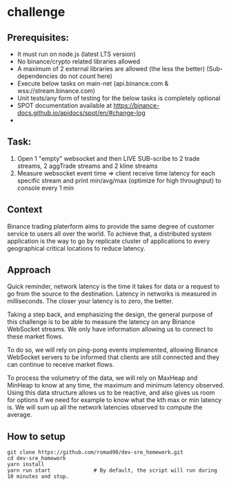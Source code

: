 # challenge 

## Prerequisites:
- It must run on node.js (latest LTS version)
- No binance/crypto related libraries allowed
- A maximum of 2 external libraries are allowed (the less the better) (Sub-dependencies do not count here)
- Execute below tasks on main-net (api.binance.com & wss://stream.binance.com)
- Unit tests/any form of testing for the below tasks is completely optional
- SPOT documentation available at https://binance-docs.github.io/apidocs/spot/en/#change-log
- 
## Task:
1. Open 1 "empty" websocket and then LIVE SUB-scribe to 2 trade streams, 2 aggTrade streams and 2 kline streams
2. Measure websocket event time => client receive time latency for each specific stream and print min/avg/max (optimize for high throughput) to console every 1 min

## Context

Binance trading platerform aims to provide the same degree of customer service to users all over the world. To achieve that, a distributed system application is the way to go by replicate cluster of applications to every geographical critical locations to reduce latency.

## Approach
Quick reminder, network latency is the time it takes for data or a request to go from the source to the destination. Latency in networks is measured in milliseconds. The closer your latency is to zero, the better.

Taking a step back, and emphasizing the design, the general purpose of this challenge is to be able to measure the latency on any Binance WebSocket streams. We only have information allowing us to connect to these market flows.

To do so, we will rely on ping-pong events implemented, allowing Binance WebSocket servers to be informed that clients are still connected and they can continue to receive market flows.

To process the volumetry of the data, we will rely on MaxHeap and MinHeap to know at any time, the maximum and minimum latency observed. Using this data structure allows us to be reactive, and also gives us room for options if we need for example to know what the kth max or min latency is. We will sum up all the network latencies observed to compute the average.

## How to setup

```
git clone https://github.com/romad90/dev-sre_homework.git
cd dev-sre_homework
yarn install
yarn run start              # By default, the script will run during 10 minutes and stop.
```
